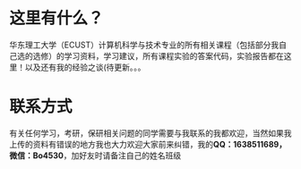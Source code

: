 # 这里有什么？
华东理工大学（ECUST）计算机科学与技术专业的所有相关课程（包括部分我自己选的选修）的学习资料，学习建议，所有课程实验的答案代码，实验报告都在这里！以及还有我的经验之谈(待更新。。。
# 联系方式
有关任何学习，考研，保研相关问题的同学需要与我联系的我都欢迎，当然如果我上传的资料有错误的地方我也大力欢迎大家前来纠错，我的**QQ：1638511689，微信：Bo4530**，加好友时请备注自己的姓名班级
